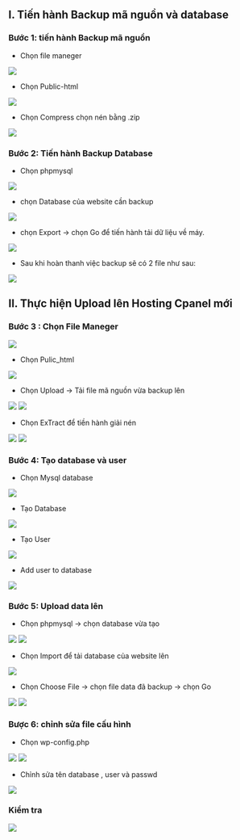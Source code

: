 ## I. Tiến hành Backup mã nguồn và database
### Bước 1: tiến hành Backup mã nguồn
- Chọn file maneger 
<img src="img/bac1.png">

- Chọn Public-html

<img src="img/bac2.png">

- Chọn Compress chọn nén bằng .zip

<img src="img/bac4.png">


### Bước 2: Tiến hành Backup Database

- Chọn phpmysql 
<img src="img/bac5.png">


- chọn Database của website cần backup
<img src="img/bac6.png">


- chọn Export -> chọn Go để tiến hành tải dữ liệu về máy.

<img src="img/bac7.png">

- Sau khi hoàn thanh việc backup sẽ có 2 file như sau:
<img src="img/bac8.png">


## II. Thực hiện Upload lên Hosting Cpanel mới

### Bước 3 : Chọn File Maneger
<img src="img/bac1.png">

- Chọn Pulic_html 
<img src="img/ba1.png">

- Chọn Upload -> Tải file mã nguồn vừa backup lên
<img src="img/ba2.png">
<img src="img/ba3.png">

- Chọn ExTract để tiền hành giải nén
<img src="img/ba4.png">
<img src="img/ba5.png">



### Bước 4: Tạo database và user
- Chọn Mysql database
<img src="img/ba6.png">


- Tạo Database
<img src="img/ba7.png">


- Tạo User 
<img src="img/ba8.png">

- Add user to database
<img src="img/ba9.png">



### Bước 5: Upload data lên
- Chọn phpmysql -> chọn database vừa tạo
<img src="img/ba11.png">
<img src="img/ba12.png">



- Chọn Import để tải database của website lên
<img src="img/ba13.png">



- Chọn Choose File -> chọn file data đã backup -> chọn Go 
<img src="img/ba14.png">
<img src="img/ba15.png">


### Bược 6: chỉnh sửa file cấu hình 
- Chọn wp-config.php 
<img src="img/ba17.png">
<img src="img/ba18.png">

- Chỉnh sửa tên database , user và passwd
<img src="img/ba19.png">


### Kiểm tra 

<img src="img/ba20.png">

